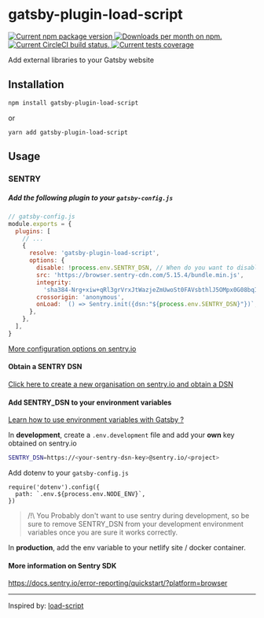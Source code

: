 # gatsby-plugin-load-script

<a href="https://www.npmjs.com/package/gatsby-plugin-load-script">
<img src="https://img.shields.io/npm/v/gatsby-plugin-load-script.svg?style=popout" alt="Current npm package version" />
</a>
<a href="https://www.npmjs.com/package/gatsby-plugin-load-script">
<img src="https://img.shields.io/npm/dw/gatsby-plugin-load-script.svg?style=popout" alt="Downloads per month on npm." title="Downloads per month on npm." />
</a>
<a href="https://circleci.com/gh/abumalick/gatsby-plugin-load-script">
<img src="https://img.shields.io/circleci/build/github/abumalick/gatsby-plugin-load-script.svg?label=tests&style=popout" alt="Current CircleCI build status." />
</a>
<a href="https://codecov.io/gh/abumalick/gatsby-plugin-load-script">
<img src="https://img.shields.io/codecov/c/github/abumalick/gatsby-plugin-load-script.svg?style=popout" alt="Current tests coverage" />
</a>

Add external libraries to your Gatsby website

## Installation

```bash
npm install gatsby-plugin-load-script
```

or

```
yarn add gatsby-plugin-load-script
```

## Usage

### SENTRY

##### Add the following plugin to your `gatsby-config.js`

```js
// gatsby-config.js
module.exports = {
  plugins: [
    // ...
    {
      resolve: 'gatsby-plugin-load-script',
      options: {
        disable: !process.env.SENTRY_DSN, // When do you want to disable it ?
        src: 'https://browser.sentry-cdn.com/5.15.4/bundle.min.js',
        integrity:
          'sha384-Nrg+xiw+qRl3grVrxJtWazjeZmUwoSt0FAVsbthlJ5OMpx0G08bqIq3b/v0hPjhB',
        crossorigin: 'anonymous',
        onLoad: `() => Sentry.init({dsn:"${process.env.SENTRY_DSN}"})`,
      },
    },
  ],
}
```

[More configuration options on sentry.io](https://docs.sentry.io/error-reporting/configuration/?platform=browser)

#### Obtain a SENTRY DSN

[Click here to create a new organisation on sentry.io and obtain a DSN](https://sentry.io/organizations/new/)

#### Add SENTRY_DSN to your environment variables

[Learn how to use environment variables with Gatsby ?](https://www.gatsbyjs.org/docs/environment-variables/)

In **development**, create a `.env.development` file and add your **own** key obtained on sentry.io

```bash
SENTRY_DSN=https://<your-sentry-dsn-key>@sentry.io/<project>
```

Add dotenv to your `gatsby-config.js`

```
require('dotenv').config({
  path: `.env.${process.env.NODE_ENV}`,
})
```

> /!\ You Probably don't want to use sentry during development, so be sure to remove SENTRY_DSN from your development environment variables once you are sure it works correctly.

In **production**, add the env variable to your netlify site / docker container.

#### More information on Sentry SDK

https://docs.sentry.io/error-reporting/quickstart/?platform=browser

---

Inspired by: [load-script](https://www.npmjs.com/package/load-script)
